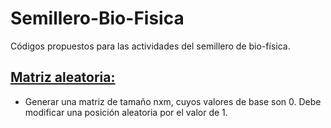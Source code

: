 # Semillero-Bio-Fisica

Códigos propuestos para las actividades del semillero de bio-física.

## [Matriz aleatoria:](https://github.com/ramirez-gabriela/Semillero-Bio-F-sica/blob/main/matriz_aleatoria.py "Matriz aleatoria:")
* Generar una matriz de tamaño nxm, cuyos valores de base son 0. Debe modificar una posición aleatoria por el valor de 1.
